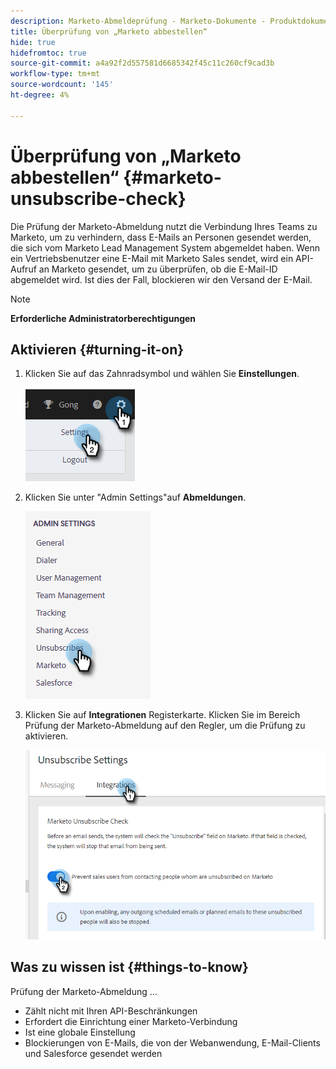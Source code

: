 ```yaml
---
description: Marketo-Abmeldeprüfung - Marketo-Dokumente - Produktdokumentation
title: Überprüfung von „Marketo abbestellen“
hide: true
hidefromtoc: true
source-git-commit: a4a92f2d557581d6685342f45c11c260cf9cad3b
workflow-type: tm+mt
source-wordcount: '145'
ht-degree: 4%

---
```


# Überprüfung von „Marketo abbestellen“ {#marketo-unsubscribe-check}

Die Prüfung der Marketo-Abmeldung nutzt die Verbindung Ihres Teams zu Marketo, um zu verhindern, dass E-Mails an Personen gesendet werden, die sich vom Marketo Lead Management System abgemeldet haben. Wenn ein Vertriebsbenutzer eine E-Mail mit Marketo Sales sendet, wird ein API-Aufruf an Marketo gesendet, um zu überprüfen, ob die E-Mail-ID abgemeldet wird. Ist dies der Fall, blockieren wir den Versand der E-Mail.

>[!NOTE]
>
>**Erforderliche Administratorberechtigungen**

## Aktivieren {#turning-it-on}

1. Klicken Sie auf das Zahnradsymbol und wählen Sie **Einstellungen**.

   ![](assets/marketo-unsubscribe-check-1.png)

1. Klicken Sie unter &quot;Admin Settings&quot;auf **Abmeldungen**.

   ![](assets/marketo-unsubscribe-check-2.png)

1. Klicken Sie auf **Integrationen** Registerkarte. Klicken Sie im Bereich Prüfung der Marketo-Abmeldung auf den Regler, um die Prüfung zu aktivieren.

   ![](assets/marketo-unsubscribe-check-3.png)

## Was zu wissen ist {#things-to-know}

Prüfung der Marketo-Abmeldung ...

* Zählt nicht mit Ihren API-Beschränkungen
* Erfordert die Einrichtung einer Marketo-Verbindung
* Ist eine globale Einstellung
* Blockierungen von E-Mails, die von der Webanwendung, E-Mail-Clients und Salesforce gesendet werden
